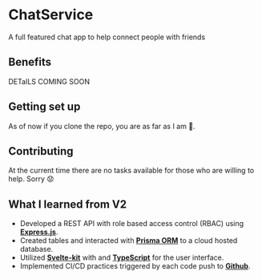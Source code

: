 # ChatService

A full featured chat app to help connect people with friends

## Benefits

DETaILS COMING SOON

## Getting set up

As of now if you clone the repo, you are as far as I am 🙂.

## Contributing

At the current time there are no tasks available for those who are willing to help. Sorry 😟

## What I learned from V2

- Developed a REST API with role based access control (RBAC) using **[Express.js](https://expressjs.com/)**.
- Created tables and interacted with **[Prisma ORM](https://prisma.io/)** to a cloud hosted database.
- Utilized **[Svelte-kit](https://kit.svelte.dev/)** with and **[TypeScript](https://www.typescriptlang.org/)** for the user interface.
- Implemented CI/CD practices triggered by each code push to **[Github](https://github.com/)**.
